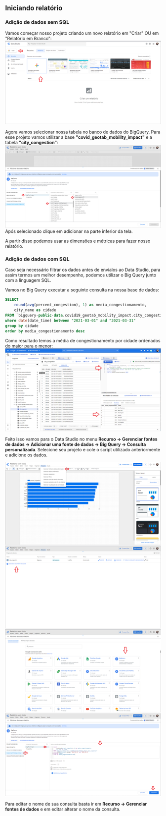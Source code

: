 ## Iniciando relatório

### Adição de dados sem SQL
Vamos começar nosso projeto criando um novo relatório em "Criar" OU em "Relatório em Branco":
![Data Studio](/Imagens/DS1.png)

Agora vamos selecionar nossa tabela no banco de dados do BigQuery. Para esse projeto vamos utilizar a base **"covid_geotab_mobility_impact"** e a tabela **"city_congestion"**:
![Data Studio](/Imagens/DS2.png)
Após selecionado clique em adicionar na parte inferior da tela.

A partir disso podemos usar as dimensões e métricas para fazer nosso relatório.

### Adição de dados com SQL
Caso seja necessário filtrar os dados antes de envialos ao Data Studio, para assim termos um melhor desempenho, podemos utilizar o Big Query junto com a linguagem SQL.

Vamos no Big Query executar a seguinte consulta na nossa base de dados:
```SQL
SELECT 
    round(avg(percent_congestion), 1) as media_congestionamento,
    city_name as cidade
FROM `bigquery-public-data.covid19_geotab_mobility_impact.city_congestion`
where date(date_time) between "2021-03-01" and "2021-03-31"
group by cidade
order by media_congestionamento desc
```

Como resultado temos a média de congestionamento por cidade ordenados do maior para o menor:
![Data Studio](/Imagens/DS3.png)

Feito isso vamos para o Data Studio no menu **Recurso → Gerenciar fontes de dados → Adicionar uma fonte de dados → Big Query → Consulta personalizada**. Selecione seu projeto e cole o script utilizado anteriormente e adicione os dados.

![Data Studio](/Imagens/DS4.png)
![Data Studio](/Imagens/DS5.png)
![Data Studio](/Imagens/DS6.png)
![Data Studio](/Imagens/DS7.png)

Para editar o nome de sua consulta basta ir em **Recurso → Gerenciar fontes de dados** e em editar alterar o nome da consulta.

